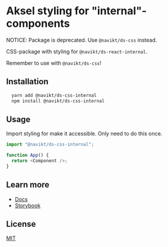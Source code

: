# Aksel styling for "internal"-components

NOTICE: Package is deprecated. Use `@navikt/ds-css` instead.

CSS-package with styling for `@navikt/ds-react-internal`.

Remember to use with `@navikt/ds-css`!

## Installation

```bash
  yarn add @navikt/ds-css-internal
  npm install @navikt/ds-css-internal
```

## Usage

Import styling for make it accessible. Only need to do this once.

```javascript
import "@navikt/ds-css-internal";

function App() {
  return <Component />;
}
```

## Learn more

- [Docs](https://aksel.nav.no/komponenter)
- [Storybook](https://aksel.nav.no/storybook/)

## License

[MIT](https://github.com/navikt/aksel/blob/main/LICENCE)
